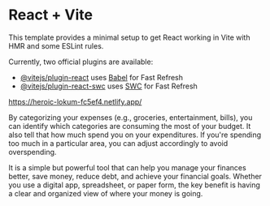# React + Vite

This template provides a minimal setup to get React working in Vite with HMR and some ESLint rules.

Currently, two official plugins are available:

- [@vitejs/plugin-react](https://github.com/vitejs/vite-plugin-react/blob/main/packages/plugin-react/README.md) uses [Babel](https://babeljs.io/) for Fast Refresh
- [@vitejs/plugin-react-swc](https://github.com/vitejs/vite-plugin-react-swc) uses [SWC](https://swc.rs/) for Fast Refresh
  

https://heroic-lokum-fc5ef4.netlify.app/

By categorizing your expenses (e.g., groceries, entertainment, bills), you can identify which categories are consuming the most of your budget. It also tell that how much spend you on your expenditures. If you're spending too much in a particular area, you can adjust accordingly to avoid overspending.

It is a simple but powerful tool that can help you manage your finances better, save money, reduce debt, and achieve your financial goals. Whether you use a digital app, spreadsheet, or paper form, the key benefit is having a clear and organized view of where your money is going.
